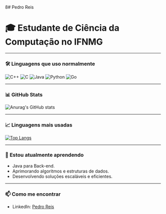 8# Pedro Reis

# 🎓 Estudante de Ciência da Computação no IFNMG
---
### 🛠️ **Linguagens que uso normalmente**

<div style="display: inline_block">
  <img align="center" alt="C++" src="https://img.shields.io/badge/C%2B%2B-00599C?style=for-the-badge&logo=c%2B%2B&logoColor=white">
  <img align="center" alt="C" src="https://img.shields.io/badge/C-00599C?style=for-the-badge&logo=c&logoColor=white">
  <img align="center" alt="Java" src="https://img.shields.io/badge/Java-ED8B00?style=for-the-badge&logo=openjdk&logoColor=white">
  <img align="center" alt="Python" src="https://img.shields.io/badge/Python-14354C?style=for-the-badge&logo=python&logoColor=white">
  <img align="center" alt="Go" src="https://img.shields.io/badge/Go-00ADD8?style=for-the-badge&logo=go&logoColor=white">
</div>

---

### 📊 **GitHub Stats**

![Anurag's GitHub stats](https://github-readme-stats.vercel.app/api?username=PedroHenriqueBRO&show_icons=true&theme=cobalt)

---

### 📈 **Linguagens mais usadas**

[![Top Langs](https://github-readme-stats.vercel.app/api/top-langs/?username=PedroHenriqueBRO&layout=compact)](https://github.com/PedroHenriqueBRO)

---

### 🌱 **Estou atualmente aprendendo**
- Java para Back-end.
- Aprimorando algoritmos e estruturas de dados.
- Desenvolvendo soluções escaláveis e eficientes.

---

### 📫 **Como me encontrar**
- LinkedIn: [Pedro Reis](https://www.linkedin.com/in/pedro-reis-5b4325360?utm_source=share&utm_campaign=share_via&utm_content=profile&utm_medium=android_app)
